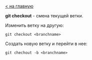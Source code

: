 [< на главную](../README.md)

**git checkout** - смена текущей ветки.

Изменить ветку на другую:

`git checkout <branchname>`

Создать новую ветку и перейти в нее:

`git chechout -b <branchname>`